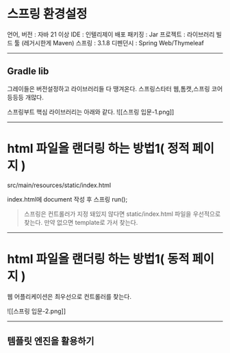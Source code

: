 # 스프링 환경설정


언어, 버전 : 자바 21 이상
IDE : 인텔리제이 
배포 패키징 : Jar
프로젝트 : 라이브러리 빌드 툴 (레거시한게 Maven)
스프링 : 3.1.8
디펜던시 : Spring Web/Thymeleaf




---
## Gradle lib
그레이들은 버전설정하고 라이브러리들 다 땡겨온다.
스프링스타터 웹,톰캣,스프링 코어 등등등 개많다.

스프링부트 핵심 라이브러리는 아래와 같다.
![[스프링 입문-1.png]]



---

# html 파일을 랜더링 하는 방법1( 정적 페이지 )

src/main/resources/static/index.html

index.html에 document 작성 후 스프링 run();

>스프링은 컨트롤러가 지정 돼있지 않다면 static/index.html 파일을 우선적으로 찾는다. 만약 없으면 template로 가서 찾는다.


---

# html 파일을 랜더링 하는 방법1( 동적 페이지 )


웹 어플리케이션은 최우선으로 컨트롤러를 찾는다.

![[스프링 입문-2.png]]




---

## 템플릿 엔진을 활용하기
